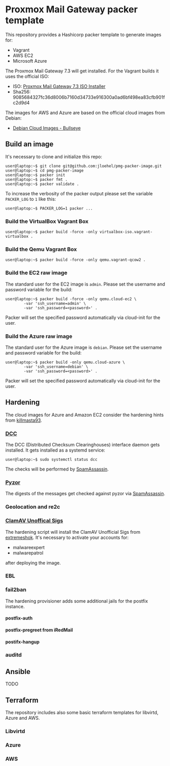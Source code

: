 # Proxmox Mail Gateway packer template
This repository provides a Hashicorp packer template to generate images for:

- Vagrant
- AWS EC2
- Microsoft Azure

The Proxmox Mail Gateway 7.3 will get installed. For the Vagrant builds it uses the official ISO:

- ISO: [Proxmox Mail Gateway 7.3 ISO Installer](https://www.proxmox.com/en/downloads/item/proxmox-mail-gateway-7-3-iso-installer)
- Sha256: 9085684327fc36d8006b7160d34733e916300a0ad6bf498ea83cfb901fc2d9d4

The images for AWS and Azure are based on the official cloud images from Debian:

- [Debian Cloud Images - Bullseye](https://cloud.debian.org/images/cloud/bullseye/latest) 

## Build an image
It's necessary to clone and initialize this repo:
~~~console
user@laptop:~$ git clone git@github.com:jloehel/pmg-packer-image.git
user@laptop:~$ cd pmg-packer-image
user@laptop:~$ packer init
user@laptop:~$ packer fmt .
user@laptop:~$ packer validate .
~~~

To increase the verbosity of the packer output please set the 
variable `PACKER_LOG` to `1` like this:
~~~console
user@laptop:~$ PACKER_LOG=1 packer ...
~~~

### Build the VirtualBox Vagrant Box
~~~console
user@laptop:~$ packer build -force -only virtualbox-iso.vagrant-virtualbox .
~~~

### Build the Qemu Vagrant Box
~~~console
user@laptop:~$ packer build -force -only qemu.vagrant-qcow2 .
~~~

### Build the EC2 raw image
The standard user for the EC2 image is `admin`. Please set the username and
password variable for the build:
~~~console
user@laptop:~$ packer build -force -only qemu.cloud-ec2 \
        -var 'ssh_username=admin' \
        -var 'ssh_password=<password>' .
~~~
Packer will set the specified password automatically via cloud-init for the user.

### Build the Azure raw image
The standard user for the Azure image is `debian`. Please set the username and
password variable for the build:
~~~console
user@laptop:~$ packer build -only qemu.cloud-azure \
        -var 'ssh_username=debian' \
        -var 'ssh_password=<password>' .
~~~
Packer will set the specified password automatically via cloud-init for the user.

## Hardening
The cloud images for Azure and Amazon EC2 consider the hardening hints from
[killmasta93](https://github.com/killmasta93/tutorials/wiki/PMG-Harden).

### [DCC](https://www.dcc-servers.net/dcc/)
The DCC (Distributed Checksum Clearinghouses) interface daemon gets installed. It gets
installed as a systemd service:

~~~console
user@laptop:~$ sudo systemctl status dcc
~~~

The checks will be performed by [SpamAssassin](https://spamassassin.apache.org/full/3.1.x/doc/Mail_SpamAssassin_Plugin_DCC.html).

### [Pyzor](https://www.pyzor.org/en/latest/)
The digests of the messages get checked against pyzor via [SpamAssassin](https://spamassassin.apache.org/full/3.1.x/doc/Mail_SpamAssassin_Plugin_Pyzor.html).  

### Geolocation and re2c


### [ClamAV Unoffical Sigs](https://github.com/extremeshok/clamav-unofficial-sigs)
The hardening script will install the ClamAV Unofficial Sigs from [extremeshok](https://github.com/extremeshok).
It's necessary to activate your accounts for:

- malwareexpert
- malwarepatrol

after deploying the image.

### EBL
### fail2ban
The hardening provisioner adds some additional jails for the postfix instance.
#### postfix-auth
#### postfix-pregreet from iRedMail
#### postifx-hangup 

### auditd

## Ansible
TODO

## Terraform
The repository includes also some basic terraform templates for libvirtd, Azure and AWS.

### Libvirtd
### Azure
### AWS
